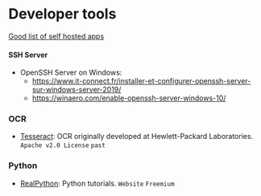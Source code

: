 # Developer tools
[Good list of self hosted apps](https://github.com/awesome-selfhosted/awesome-selfhosted)
#### SSH Server ####
- OpenSSH Server on Windows: 
  * https://www.it-connect.fr/installer-et-configurer-openssh-server-sur-windows-server-2019/
  * https://winaero.com/enable-openssh-server-windows-10/
### OCR ###
- [Tesseract](https://github.com/tesseract-ocr/tesseract): OCR originally developed at Hewlett-Packard Laboratories. `Apache v2.0 License` `past`
### Python ###
- [RealPython](https://realpython.com/): Python tutorials. `Website` `Freemium`
